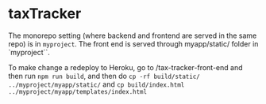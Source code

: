 # taxTracker

The monorepo setting (where backend and frontend are served in the same repo) is in `myproject`. The front end is served through myapp/static/ folder in `myproject``.

To make change a redeploy to Heroku, go to /tax-tracker-front-end and then run `npm run build`, and then do `cp -rf build/static/ ../myproject/myapp/static/` and `cp build/index.html ../myproject/myapp/templates/index.html`
